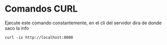 # Comandos CURL

Ejecute este comando constantemente, en el cli del servidor dira de donde saco la info

~~~
curl -is http://localhost:8080
~~~